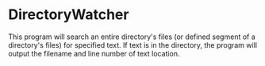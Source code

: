 # DirectoryWatcher
This program will search an entire directory's files (or defined segment of a directory's files) for specified text.  If text is in the directory, the program will output the filename and line number of text location.  
